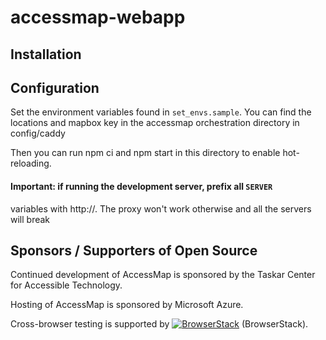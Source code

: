 # accessmap-webapp

## Installation

## Configuration

Set the environment variables found in `set_envs.sample`.
You can find the locations and mapbox key in the accessmap orchestration directory in config/caddy

Then you can run npm ci and npm start in this directory to enable hot-reloading.

#### Important: if running the development server, prefix all `SERVER`

variables with http://. The proxy won't work otherwise and all the servers will
break

## Sponsors / Supporters of Open Source

Continued development of AccessMap is sponsored by the Taskar Center for Accessible
Technology.

Hosting of AccessMap is sponsored by Microsoft Azure.

Cross-browser testing is supported by
[![BrowserStack](assets/logos/browserstack.png)](https://www.browserstack.com) (BrowserStack).
